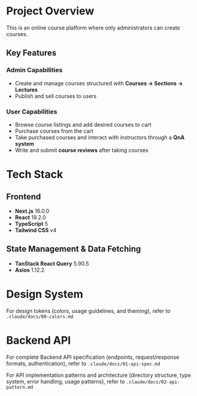 # Project Overview

This is an online course platform where only administrators can create courses.

## Key Features

### Admin Capabilities
- Create and manage courses structured with **Courses → Sections → Lectures**
- Publish and sell courses to users

### User Capabilities
- Browse course listings and add desired courses to cart
- Purchase courses from the cart
- Take purchased courses and interact with instructors through a **QnA system**
- Write and submit **course reviews** after taking courses

# Tech Stack

## Frontend
- **Next.js** 16.0.0
- **React** 19.2.0
- **TypeScript** 5
- **Tailwind CSS** v4

## State Management & Data Fetching
- **TanStack React Query** 5.90.5
- **Axios** 1.12.2

# Design System

For design tokens (colors, usage guidelines, and theming), refer to `.claude/docs/00-colors.md`

# Backend API

For complete Backend API specification (endpoints, request/response formats, authentication), refer to `.claude/docs/01-api-spec.md`

For API implementation patterns and architecture (directory structure, type system, error handling, usage patterns), refer to `.claude/docs/02-api-pattern.md`
